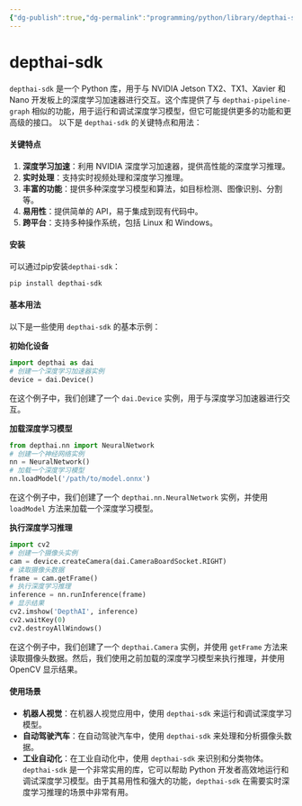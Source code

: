 ```yaml
---
{"dg-publish":true,"dg-permalink":"programming/python/library/depthai-sdk.md","permalink":"/programming/python/library/depthai-sdk.md/"}
---
```



# depthai-sdk

`depthai-sdk` 是一个 Python 库，用于与 NVIDIA Jetson TX2、TX1、Xavier 和 Nano 开发板上的深度学习加速器进行交互。这个库提供了与 `depthai-pipeline-graph` 相似的功能，用于运行和调试深度学习模型，但它可能提供更多的功能和更高级的接口。 以下是 `depthai-sdk` 的关键特点和用法：

#### 关键特点

1. **深度学习加速**：利用 NVIDIA 深度学习加速器，提供高性能的深度学习推理。
2. **实时处理**：支持实时视频处理和深度学习推理。
3. **丰富的功能**：提供多种深度学习模型和算法，如目标检测、图像识别、分割等。
4. **易用性**：提供简单的 API，易于集成到现有代码中。
5. **跨平台**：支持多种操作系统，包括 Linux 和 Windows。

#### 安装

可以通过pip安装`depthai-sdk`：

```bash
pip install depthai-sdk
```

#### 基本用法

以下是一些使用 `depthai-sdk` 的基本示例：

**初始化设备**

```python
import depthai as dai
# 创建一个深度学习加速器实例
device = dai.Device()
```

在这个例子中，我们创建了一个 `dai.Device` 实例，用于与深度学习加速器进行交互。

**加载深度学习模型**

```python
from depthai.nn import NeuralNetwork
# 创建一个神经网络实例
nn = NeuralNetwork()
# 加载一个深度学习模型
nn.loadModel('/path/to/model.onnx')
```

在这个例子中，我们创建了一个 `depthai.nn.NeuralNetwork` 实例，并使用 `loadModel` 方法来加载一个深度学习模型。

**执行深度学习推理**

```python
import cv2
# 创建一个摄像头实例
cam = device.createCamera(dai.CameraBoardSocket.RIGHT)
# 读取摄像头数据
frame = cam.getFrame()
# 执行深度学习推理
inference = nn.runInference(frame)
# 显示结果
cv2.imshow('DepthAI', inference)
cv2.waitKey(0)
cv2.destroyAllWindows()
```

在这个例子中，我们创建了一个 `depthai.Camera` 实例，并使用 `getFrame` 方法来读取摄像头数据。然后，我们使用之前加载的深度学习模型来执行推理，并使用 OpenCV 显示结果。

#### 使用场景

* **机器人视觉**：在机器人视觉应用中，使用 `depthai-sdk` 来运行和调试深度学习模型。
* **自动驾驶汽车**：在自动驾驶汽车中，使用 `depthai-sdk` 来处理和分析摄像头数据。
* **工业自动化**：在工业自动化中，使用 `depthai-sdk` 来识别和分类物体。 `depthai-sdk` 是一个非常实用的库，它可以帮助 Python 开发者高效地运行和调试深度学习模型。由于其易用性和强大的功能，`depthai-sdk` 在需要实时深度学习推理的场景中非常有用。